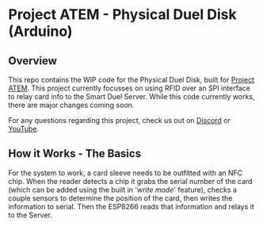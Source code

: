 # Project ATEM - Physical Duel Disk (Arduino)


## Overview
This repo contains the WIP code for the Physical Duel Disk, built for [Project ATEM](https://github.com/BramDC3/smart_duel_gazer). This project currently focusses on using RFID over an SPI interface to relay card info to the Smart Duel Server. While this code currently works, there are major changes coming soon.

For any questions regarding this project, check us out on [Discord](https://discord.gg/XCcfcbBcjE) or [YouTube](https://www.youtube.com/channel/UCz2Que3btHnGkwrW-emZV5A).

## How it Works - The Basics
For the system to work, a card sleeve needs to be outfitted with an NFC chip. When the reader detects a chip it grabs the serial number of the card (which can be added using the built in '*write mode*' feature), checks a couple sensors to determine the position of the card, then writes the information to serial. Then the ESP8266 reads that information and relays it to the Server.
